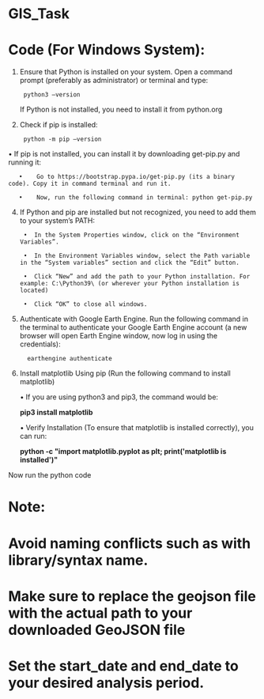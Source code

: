 # GIS_Task
# Code (For Windows System):

1.	Ensure that Python is installed on your system. Open a command prompt (preferably as administrator) or terminal and type:
   
         python3 –version
  	
  	If Python is not installed, you need to install it from python.org
  
3.	Check if pip is installed:
   
         python -m pip –version
  	
   •	If pip is not installed, you can install it by downloading get-pip.py and running it:
  	
       •	Go to https://bootstrap.pypa.io/get-pip.py (its a binary code). Copy it in command terminal and run it.

       •	Now, run the following command in terminal: python get-pip.py
  	
4.	If Python and pip are installed but not recognized, you need to add them to your system’s PATH:
   
         •	In the System Properties window, click on the “Environment Variables”.
     	
         •	In the Environment Variables window, select the Path variable in the “System variables” section and click the “Edit” button.
     	
         •	Click “New” and add the path to your Python installation. For example: C:\Python39\ (or wherever your Python installation is located)
     	
         •	Click “OK” to close all windows.
     	
  	
6.	Authenticate with Google Earth Engine. Run the following command in the terminal to authenticate your Google Earth Engine account (a new browser will open Earth Engine window, now log in using the credentials):
  	
          earthengine authenticate

7.	Install matplotlib Using pip (Run the following command to install matplotlib)
   
       •	If you are using python3 and pip3, the command would be:
     	
       **pip3 install matplotlib**
  	
       •	Verify Installation (To ensure that matplotlib is installed correctly), you can run:
     	
       **python -c "import matplotlib.pyplot as plt; print('matplotlib is installed')"**

Now run the python code


# Note:

# Avoid naming conflicts such as with library/syntax name.
# Make sure to replace the geojson file with the actual path to your downloaded GeoJSON file
# Set the start_date and end_date to your desired analysis period. 
